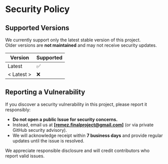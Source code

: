 # Security Policy

## Supported Versions
We currently support only the latest stable version of this project.  
Older versions are **not maintained** and may not receive security updates.

| Version   | Supported          |
| --------- | ------------------ |
| Latest    | :white_check_mark: |
| < Latest >  | :x:                |

## Reporting a Vulnerability
If you discover a security vulnerability in this project, please report it responsibly:

- **Do not open a public Issue for security concerns.**
- Instead, email us at **[remez.finalproject@gmail.com]** (or via private GitHub security advisory).
- We will acknowledge receipt within **7 business days** and provide regular updates until the issue is resolved.

We appreciate responsible disclosure and will credit contributors who report valid issues.
